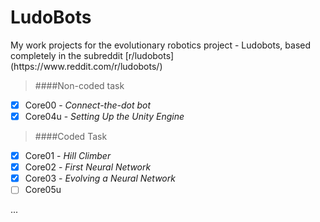 # LudoBots
<Python>
My work projects for the evolutionary robotics project - Ludobots, based completely in the subreddit [r/ludobots](https://www.reddit.com/r/ludobots/)

>####Non-coded task
- [X] Core00 - *Connect-the-dot bot*
- [X] Core04u - *Setting Up the Unity Engine*

>####Coded Task
- [X] Core01 - *Hill Climber*
- [X] Core02 - *First Neural Network*
- [X] Core03 - *Evolving a Neural Network*
- [ ] Core05u 

...


